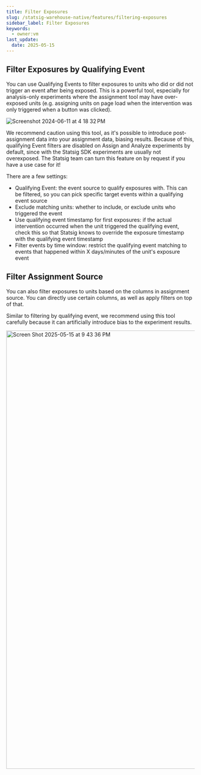 ```yaml
---
title: Filter Exposures
slug: /statsig-warehouse-native/features/filtering-exposures
sidebar_label: Filter Exposures
keywords:
  - owner:vm
last_update:
  date: 2025-05-15
---
```


## Filter Exposures by Qualifying Event
You can use Qualifying Events to filter exposures to units who did or did not trigger an event after being exposed. This is a powerful tool, especially for analysis-only experiments where the assignment tool may have over-exposed units (e.g. assigning units on page load when the intervention was only triggered when a button was clicked).

![Screenshot 2024-06-11 at 4 18 32 PM](https://github.com/statsig-io/docs/assets/102695539/f7a5ee06-b67a-4cba-9680-fbe99c64d0fc)

We recommend caution using this tool, as it's possible to introduce post-assignment data into your assignment data, biasing results. Because of this, qualifying Event filters are disabled on Assign and Analyze experiments by default, since with the Statsig SDK experiments are usually not overexposed. The Statsig team can turn this feature on by request if you have a use case for it!

There are a few settings:
- Qualifying Event: the event source to qualify exposures with. This can be filtered, so you can pick specific target events within a qualifying event source
- Exclude matching units: whether to include, or exclude units who triggered the event
- Use qualifying event timestamp for first exposures: if the actual intervention occurred when the unit triggered the qualifying event, check this so that Statsig knows to override the exposure timestamp with the qualifying event timestamp
- Filter events by time window: restrict the qualifying event matching to events that happened within X days/minutes of the unit's exposure event

## Filter Assignment Source
You can also filter exposures to units based on the columns in assignment source. You can directly use certain columns, as well as apply filters on top of that.

Similar to filtering by qualifying event, we recommend using this tool carefully because it can artificially introduce bias to the experiment results.

<img width="1169" alt="Screen Shot 2025-05-15 at 9 43 36 PM" src="https://github.com/user-attachments/assets/36ddb74f-d9e9-4e25-8349-61077f77b863" />

